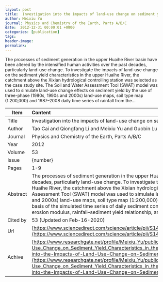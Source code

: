 ```yaml
---
layout: post
title:  Investigation into the impacts of land-use change on sediment yield characteristics in the upper Huaihe River basin, China
author: Meixiu Yu
journal: Physics and Chemistry of the Earth, Parts A/B/C
date:  2012-12-31 00:00:01 +0000
categories: [publication]
tags: 
header-image: 
permalink: 
---
```

The processes of sediment generation in the upper Huaihe River basin have been altered by the intensified human activities over the past decades, particularly land-use change. To investigate the impacts of land-use change on the sediment yield characteristics in the upper Huaihe River, the catchment above the Xixian hydrological controlling station was selected as the case study site. The Soil and Water Assessment Tool (SWAT) model was used to simulate land-use change effects on sediment yield by the use of three-phase (1980s, 1990s and 2000s) land-use maps, soil type map (1:200,000) and 1987–2008 daily time series of rainfall from the...
<!--the above is the excerpt-->
<!--more-->
<!--the following is the text-->


| Item           | Content     |
| ---------------|:------------|
| Title          | Investigation into the impacts of land-use change on sediment yield characteristics in the upper Huaihe River basin, China     |
| Author         | Tao Cai and Qiongfang Li and Meixiu Yu and Guobin Lu and Lipeng Cheng and Xie Wei    |
| Journal        | Physics and Chemistry of the Earth, Parts A/B/C   |
| Year           | 2012      |
| Volume         | 53	   |
| Issue          | {number}	   |
| Pages          | 1-9	   |
| Abstract       | The processes of sediment generation in the upper Huaihe River basin have been altered by the intensified human activities over the past decades, particularly land-use change. To investigate the impacts of land-use change on the sediment yield characteristics in the upper Huaihe River, the catchment above the Xixian hydrological controlling station was selected as the case study site. The Soil and Water Assessment Tool (SWAT) model was used to simulate land-use change effects on sediment yield by the use of three-phase (1980s, 1990s and 2000s) land-use maps, soil type map (1:200,000) and 1987–2008 daily time series of rainfall from the upper Huaihe River basin. On the basis of the simulated time series of daily sediment concentration, land-use change effects on spatio-temporal change patterns of soil erosion modulus, rainfall–sediment yield relationship, and the sensitivity of rainfall–sediment yield …	 |
| Cited by			 | 53 (Updated on Feb-16-2020)   |
| Url  					 | [https://www.sciencedirect.com/science/article/pii/S1474706511002439](https://www.sciencedirect.com/science/article/pii/S1474706511002439)		   |
| Achive 	       | [https://www.researchgate.net/profile/Meixiu_Yu/publication/251678713_Investigation_into_the_Impacts_of_Land-Use_Change_on_Sediment_Yield_Characteristics_in_the_Upper_Huaihe_River_Basin_China/links/5d5978f6299bf151badea4c8/Investigation-into-the-Impacts-of-Land-Use-Change-on-Sediment-Yield-Characteristics-in-the-Upper-Huaihe-River-Basin-China.pdf](https://www.researchgate.net/profile/Meixiu_Yu/publication/251678713_Investigation_into_the_Impacts_of_Land-Use_Change_on_Sediment_Yield_Characteristics_in_the_Upper_Huaihe_River_Basin_China/links/5d5978f6299bf151badea4c8/Investigation-into-the-Impacts-of-Land-Use-Change-on-Sediment-Yield-Characteristics-in-the-Upper-Huaihe-River-Basin-China.pdf)		 |

